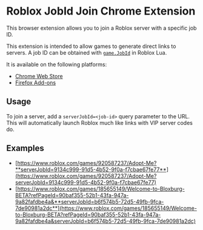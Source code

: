 # Roblox JobId Join Chrome Extension

This browser extension allows you to join a Roblox server with a specific job ID.

This extension is intended to allow games to generate direct links to servers. A job ID can be obtained with [`game.JobId`](https://developer.roblox.com/en-us/api-reference/property/DataModel/JobId) in Roblox Lua.

It is available on the following platforms:
- [Chrome Web Store](https://chrome.google.com/webstore/detail/roblox-jobid-join/pdeebkpgdaflejgihpbniammmelkdnac)
- [Firefox Add-ons](https://addons.mozilla.org/firefox/addon/roblox-jobid-join)

## Usage

To join a server, add a `serverJobId=<job-id>` query parameter to the URL. This will automatically launch Roblox much like links with VIP server codes do.

## Examples
- [https://www.roblox.com/games/920587237/Adopt-Me?**serverJobId=9134c999-91d5-4b52-9f0a-f7cbae67fe77**](https://www.roblox.com/games/920587237/Adopt-Me?serverJobId=9134c999-91d5-4b52-9f0a-f7cbae67fe77)
- [https://www.roblox.com/games/185655149/Welcome-to-Bloxburg-BETA?refPageId=90baf355-52b1-43fa-947a-9a82fafdbe4a&**serverJobId=b6f574b5-72d5-49fb-9fca-7de90981a2dc**](https://www.roblox.com/games/185655149/Welcome-to-Bloxburg-BETA?refPageId=90baf355-52b1-43fa-947a-9a82fafdbe4a&serverJobId=b6f574b5-72d5-49fb-9fca-7de90981a2dc)
